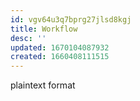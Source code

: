 ```yaml
---
id: vgv64u3q7bprg27jlsd8kgj
title: Workflow
desc: ''
updated: 1670104087932
created: 1660408111515
---
```


plaintext format
